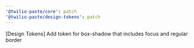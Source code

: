 ```yaml
---
'@twilio-paste/core': patch
'@twilio-paste/design-tokens': patch
---
```


[Design Tokens] Add token for box-shadow that includes focus and regular border
